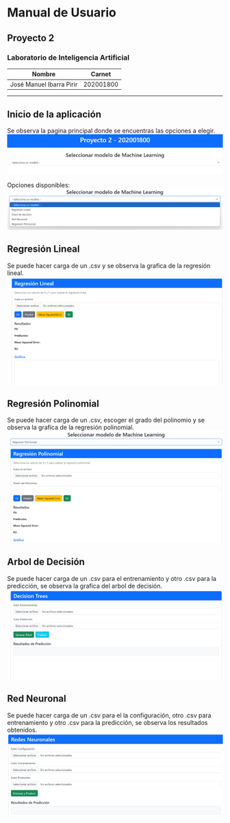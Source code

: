 # Manual de Usuario

## Proyecto 2

### Laboratorio de Inteligencia Artificial

| Nombre                       | Carnet    |
| ---------------------------- | --------- |
| José Manuel Ibarra Pirir     | 202001800 |
___

## Inicio de la aplicación

Se observa la pagina principal donde se encuentras las opciones a elegir.
![alt text](img/image.png)

Opciones disponibles:
![alt text](img/image-1.png)

## Regresión Lineal

Se puede hacer carga de un .csv y se observa la grafica de la regresión lineal.
![alt text](img/image-2.png)

## Regresión Polinomial

Se puede hacer carga de un .csv, escoger el grado del polinomio y se observa la grafica de la regresión polinomial.
![alt text](img/image-3.png)

## Arbol de Decisión

Se puede hacer carga de un .csv para el entrenamiento y otro .csv para la predicción, se observa la grafica del arbol de decisión.
![alt text](img/image-4.png)

## Red Neuronal

Se puede hacer carga de un .csv para el la configuración, otro .csv para entrenamiento y otro .csv para la predicción, se observa los resultados obtenidos.
![alt text](img/image-5.png)